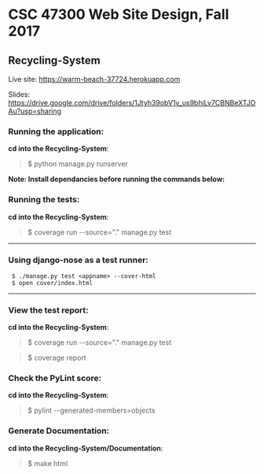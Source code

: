 # CSC 47300 Web Site Design, Fall 2017

## Recycling-System 
Live site: https://warm-beach-37724.herokuapp.com

Slides: https://drive.google.com/drive/folders/1Jtyh39obV1v_us9bhiLv7CBNBeXTJOAu?usp=sharing

### Running the application:
**cd into the Recycling-System**:
> $ python manage.py runserver

**Note: Install dependancies before running the commands below:**

### Running the tests:
**cd into the Recycling-System**: 
> $ coverage run --source="." manage.py test
---
### Using django-nose as a test runner:
```
 $ ./manage.py test <appname> --cover-html
 $ open cover/index.html
```
---
### View the test report:
**cd into the Recycling-System**:
> $ coverage run --source="." manage.py test

> $ coverage report

### Check the PyLint score:
**cd into the Recycling-System**:
> $ pylint --generated-members=objects <appname> <appname> <appname>

### Generate Documentation:
**cd into the Recycling-System/Documentation**:
> $ make html


